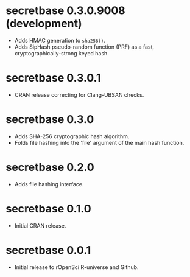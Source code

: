 # secretbase 0.3.0.9008 (development)

* Adds HMAC generation to `sha256()`.
* Adds SipHash pseudo-random function (PRF) as a fast, cryptographically-strong keyed hash.

# secretbase 0.3.0.1

* CRAN release correcting for Clang-UBSAN checks.

# secretbase 0.3.0

* Adds SHA-256 cryptographic hash algorithm.
* Folds file hashing into the 'file' argument of the main hash function.

# secretbase 0.2.0

* Adds file hashing interface.

# secretbase 0.1.0

* Initial CRAN release.

# secretbase 0.0.1

* Initial release to rOpenSci R-universe and Github.
